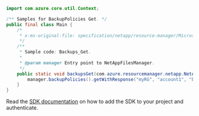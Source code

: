 ```java
import com.azure.core.util.Context;

/** Samples for BackupPolicies Get. */
public final class Main {
    /*
     * x-ms-original-file: specification/netapp/resource-manager/Microsoft.NetApp/stable/2021-08-01/examples/BackupPolicies_Get.json
     */
    /**
     * Sample code: Backups_Get.
     *
     * @param manager Entry point to NetAppFilesManager.
     */
    public static void backupsGet(com.azure.resourcemanager.netapp.NetAppFilesManager manager) {
        manager.backupPolicies().getWithResponse("myRG", "account1", "backupPolicyName", Context.NONE);
    }
}
```

Read the [SDK documentation](https://github.com/Azure/azure-sdk-for-java/blob/azure-resourcemanager-netapp_1.0.0-beta.7/sdk/netapp/azure-resourcemanager-netapp/README.md) on how to add the SDK to your project and authenticate.
